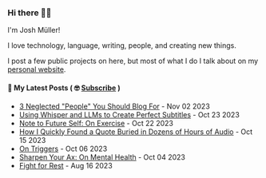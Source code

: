 ### Hi there 👋🏻

I'm Josh Müller!

I love technology, language, writing, people, and creating new things.

I post a few public projects on here, but most of what I do I talk about on my [personal website](https://joshmuller.ca).




#### 📝 My Latest Posts ( 🤓 [Subscribe](https://joshmuller.ca/subscribe) )

<!-- BLOG-POST-LIST:START -->
- [3 Neglected &quot;People&quot; You Should Blog For](https://joshmuller.ca/writings/2023/who-to-write-to/) - Nov 02 2023
- [Using Whisper and LLMs to Create Perfect Subtitles](https://joshmuller.ca/writings/2023/use-llm-for-subtitles/) - Oct 23 2023
- [Note to Future Self: On Exercise](https://joshmuller.ca/writings/2023/note-to-future-self-exercise/) - Oct 22 2023
- [How I Quickly Found a Quote Buried in Dozens of Hours of Audio](https://joshmuller.ca/writings/2023/search-audio/) - Oct 15 2023
- [On Triggers](https://joshmuller.ca/writings/2023/on-triggers/) - Oct 06 2023
- [Sharpen Your Ax: On Mental Health](https://joshmuller.ca/writings/2023/sharpen-your-ax/) - Oct 04 2023
- [Fight for Rest](https://joshmuller.ca/writings/2023/fight-for-rest/) - Aug 16 2023<!-- BLOG-POST-LIST:END -->



<!--
**theJoshMuller/theJoshMuller** is a ✨ _special_ ✨ repository because its `README.md` (this file) appears on your GitHub profile.

Here are some ideas to get you started:

- 🔭 I’m currently working on ...
- 🌱 I’m currently learning ...
- 👯 I’m looking to collaborate on ...
- 🤔 I’m looking for help with ...
- 💬 Ask me about ...
- 📫 How to reach me: ...
- 😄 Pronouns: ...
- ⚡ Fun fact: ...
-->
